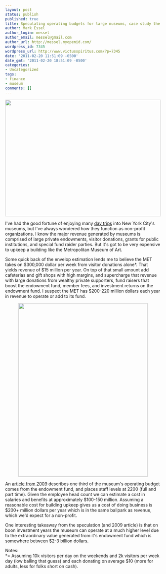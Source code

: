 ```yaml
---
layout: post
status: publish
published: true
title: Speculating operating budgets for large museums, case study the MET
author: Mark Essel
author_login: messel
author_email: messel@gmail.com
author_url: http://messel.myopenid.com/
wordpress_id: 7345
wordpress_url: http://www.victusspiritus.com/?p=7345
date: '2011-02-20 11:51:09 -0500'
date_gmt: '2011-02-20 18:51:09 -0500'
categories:
- Uncategorized
tags:
- finance
- museum
comments: []
---
```

<p style="text-align: center;"><a href="{{ site.url }}/assets/2011/02/IMG_2209.jpg"><img class="aligncenter size-full wp-image-7347" title="IMG_2209" src="{{ site.url }}/assets/2011/02/IMG_2209.jpg" alt="" width="504" height="376" /></a></p>
<p>I've had the good fortune of enjoying many <a href="http://db.tt/2T41NDn">day trips</a> into New York City's museums, but I've always wondered how they function as non-profit organizations. I know the major revenue generated by museums is comprised of large private endowments, visitor donations, grants for public institutions, and special fund raider parties. But it's got to be very expensive to upkeep a building like the Metropolitan Museum of Art.</p>
<p>Some quick back of the envelop estimation lends me to believe the MET takes on $300,000 dollar per week from visitor donations alone*. That yields revenue of $15 million per year. On top of that small amount add cafeterias and gift shops with high margins, and supercharge that revenue with large donations from wealthy private supporters, fund raisers that boost the endowment fund, member fees, and investment returns on the endowment fund. I suspect the MET has $200-220 million dollars each year in revenue to operate or add to its fund.</p>
<p style="text-align: center;"><a href="{{ site.url }}/assets/2011/02/IMG_2189.png"><img class="aligncenter size-full wp-image-7350" title="IMG_2189" src="{{ site.url }}/assets/2011/02/IMG_2189.png" alt="" width="418" height="560" /></a></p>
<p>An <a href="http://www.nytimes.com/2009/06/23/arts/design/23museum.html?_r=1">article from 2009</a> describes one third of the museum's operating budget comes from the endowment fund, and places staff levels at 2200 (full and part time). Given the employee head count we can estimate a cost in salaries and benefits at approximately $100-150 million. Assuming a reasonable cost for building upkeep gives us a cost of doing business is $200+ million dollars per year which is in the same ballpark as revenue, which we'd expect for a non-profit.</p>
<p>One interesting takeaway from the speculation (and 2009 article) is that on boon investment years the museum can operate at a much higher level due to the extraordinary value generated from it's endowment fund which is somewhere between $2-3 billion dollars.</p>
<p>Notes:<br />
*= Assuming 10k visitors per day on the weekends and 2k visitors per week day (low balling that guess) and each donating on average $10 (more for adults, less for folks short on cash).</p>

